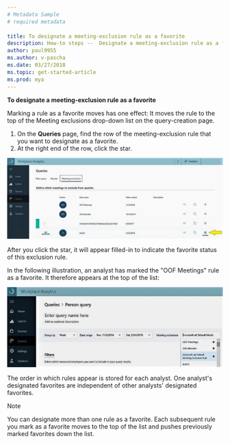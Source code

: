 ```yaml
---
# Metadata Sample
# required metadata

title: To designate a meeting-exclusion rule as a favorite
description: How-to steps --  Designate a meeting-exclusion rule as a favorite. 
author: paul9955
ms.author: v-pascha
ms.date: 03/27/2018
ms.topic: get-started-article
ms.prod: mya
---
```


**To designate a meeting-exclusion rule as a favorite** 

Marking a rule as a favorite moves has one effect: It moves the rule to the top of the Meeting exclusions drop-down list on the query-creation page.

1. On the **Queries** page, find the row of the meeting-exclusion rule that you want to designate as a favorite. 
2. At the right end of the row, click the star. 

  ![Marking a rule as the favorite](../Images/WpA/Use/exclusion-rule-as-favorite.png) 
  
After you click the star, it will appear filled-in to indicate the favorite status of this exclusion rule. 

In the following illustration, an analyst has marked the "OOF Meetings" rule as a favorite. It therefore appears at the top of the list: 

![Selecting a favorite rule in the drop-down list](../Images/WpA/Use/exclusion-rule-in-query.png) 

The order in which rules appear is stored for each analyst. One analyst's designated favorites are independent of other analysts' designated favorites. 

> [!Note] 
> You can designate more than one rule as a favorite. Each subsequent rule you mark as a favorite moves to the top of the list and pushes previously marked favorites down the list. 
